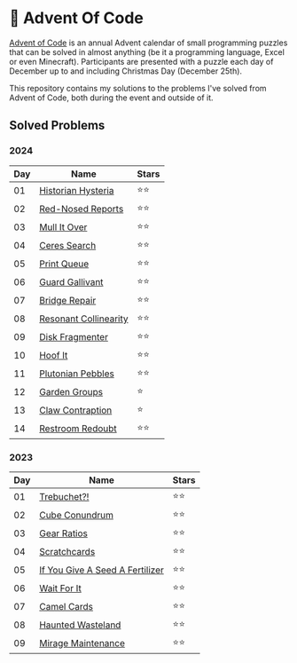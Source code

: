 # 🎄 Advent Of Code

[Advent of Code](http://adventofcode.com/) is an annual Advent calendar of small programming puzzles that can be solved in almost anything (be it a programming language, Excel or even Minecraft). Participants are presented with a puzzle each day of December up to and including Christmas Day (December 25th).

This repository contains my solutions to the problems I've solved from Advent of Code, both during the event and outside of it.

## Solved Problems

### 2024
| Day | Name | Stars |
| - | - | - |
| 01 | [Historian Hysteria](https://adventofcode.com/2024/day/1) | ⭐⭐ |
| 02 | [Red-Nosed Reports](https://adventofcode.com/2024/day/2) | ⭐⭐ |
| 03 | [Mull It Over](https://adventofcode.com/2024/day/3) | ⭐⭐ |
| 04 | [Ceres Search](https://adventofcode.com/2024/day/4) | ⭐⭐ |
| 05 | [Print Queue](https://adventofcode.com/2024/day/5) | ⭐⭐ |
| 06 | [Guard Gallivant](https://adventofcode.com/2024/day/6) | ⭐⭐ |
| 07 | [Bridge Repair](https://adventofcode.com/2024/day/7) | ⭐⭐ |
| 08 | [Resonant Collinearity](https://adventofcode.com/2024/day/8) | ⭐⭐ |
| 09 | [Disk Fragmenter](https://adventofcode.com/2024/day/9) | ⭐⭐ |
| 10 | [Hoof It](https://adventofcode.com/2024/day/10) | ⭐⭐ |
| 11 | [Plutonian Pebbles](https://adventofcode.com/2024/day/11) | ⭐⭐ |
| 12 | [Garden Groups](https://adventofcode.com/2024/day/12) | ⭐ |
| 13 | [Claw Contraption](https://adventofcode.com/2024/day/13) | ⭐ |
| 14 | [Restroom Redoubt](https://adventofcode.com/2024/day/14) | ⭐⭐ |

### 2023
| Day | Name | Stars |
| - | - | - |
| 01 | [Trebuchet?!](https://adventofcode.com/2023/day/1) | ⭐⭐ |
| 02 | [Cube Conundrum](https://adventofcode.com/2023/day/2) | ⭐⭐ |
| 03 | [Gear Ratios](https://adventofcode.com/2023/day/3) | ⭐⭐ |
| 04 | [Scratchcards](https://adventofcode.com/2023/day/4) | ⭐⭐ |
| 05 | [If You Give A Seed A Fertilizer](https://adventofcode.com/2023/day/5) | ⭐⭐ |
| 06 | [Wait For It](https://adventofcode.com/2023/day/6) | ⭐⭐ |
| 07 | [Camel Cards](https://adventofcode.com/2023/day/7) | ⭐⭐ |
| 08 | [Haunted Wasteland](https://adventofcode.com/2023/day/8) | ⭐⭐ |
| 09 | [Mirage Maintenance](https://adventofcode.com/2023/day/9) | ⭐⭐ |